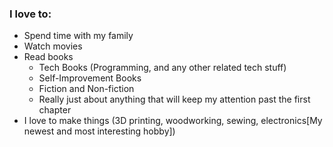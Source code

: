 ### I love to:
* Spend time with my family
* Watch movies
* Read books
  * Tech Books (Programming, and any other related tech stuff)
  * Self-Improvement Books
  * Fiction and Non-fiction
  * Really just about anything that will keep my attention past the first chapter
* I love to make things (3D printing, woodworking, sewing, electronics[My newest and most interesting hobby])
